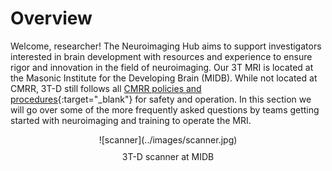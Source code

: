 # Overview
Welcome, researcher! The Neuroimaging Hub aims to support investigators interested in brain development with resources and experience to ensure rigor and innovation in the field of neuroimaging. Our 3T MRI is located at the Masonic Institute for the Developing Brain (MIDB). While not located at CMRR, 3T-D still follows all [CMRR policies and procedures](https://www.cmrr.umn.edu/policies/){:target="_blank"} for safety and operation. In this section we will go over some of the more frequently asked questions by teams getting started with neuroimaging and training to operate the MRI.

<figure markdown="span" align='center'>
    ![scanner](../images/scanner.jpg)
    <figcaption style='margin-top: 10px;'>3T-D scanner at MIDB</figcaption>
</figure>